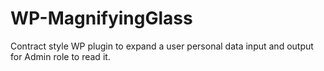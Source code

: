 # WP-MagnifyingGlass
Contract style WP plugin to expand a user personal data input and output for Admin role to read it.
